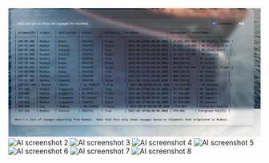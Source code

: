 <div class="grid grid-cols-2 md:grid-cols-4 gap-4">
  <img src="/public/01.png" alt="AI screenshot 1" class="w-full h-40 object-cover rounded-xl border" />
  <img src="/ai/ss2.png" alt="AI screenshot 2" class="w-full h-40 object-cover rounded-xl border" />
  <img src="/ai/ss3.png" alt="AI screenshot 3" class="w-full h-40 object-cover rounded-xl border" />
  <img src="/ai/ss4.png" alt="AI screenshot 4" class="w-full h-40 object-cover rounded-xl border" />
  <img src="/ai/ss5.png" alt="AI screenshot 5" class="w-full h-40 object-cover rounded-xl border" />
  <img src="/ai/ss6.png" alt="AI screenshot 6" class="w-full h-40 object-cover rounded-xl border" />
  <img src="/ai/ss7.png" alt="AI screenshot 7" class="w-full h-40 object-cover rounded-xl border" />
  <img src="/ai/ss8.png" alt="AI screenshot 8" class="w-full h-40 object-cover rounded-xl border" />
</div>
